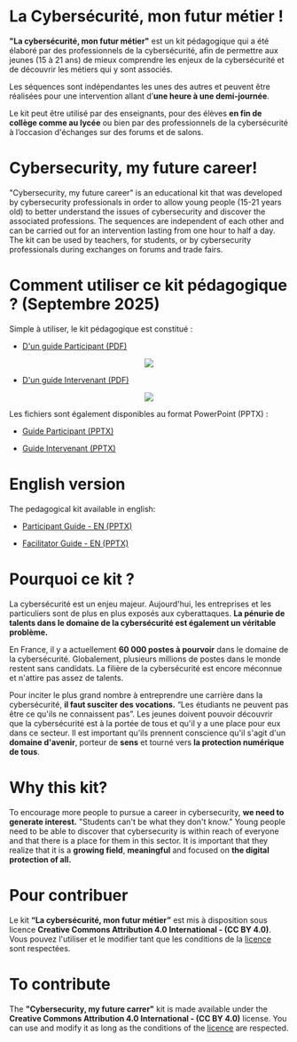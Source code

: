 # La Cybersécurité, mon futur métier ! 
__"La cybersécurité, mon futur métier"__ est un kit pédagogique qui a été élaboré par des professionnels de la cybersécurité, afin de permettre aux jeunes (15 à 21 ans) de mieux comprendre les enjeux de la cybersécurité et de découvrir les métiers qui y sont associés.

Les séquences sont indépendantes les unes des autres et peuvent être réalisées pour une intervention allant d’__une heure à une demi-journée__. 

Le kit peut être utilisé par des enseignants, pour des élèves __en fin de collège comme au lycée__ ou bien par des professionnels de la cybersécurité à l’occasion d'échanges sur des forums et de salons.

# Cybersecurity, my future career!
"Cybersecurity, my future career" is an educational kit that was developed by cybersecurity professionals in order to allow young people (15-21 years old) to better understand the issues of cybersecurity and discover the associated professions.
The sequences are independent of each other and can be carried out for an intervention lasting from one hour to half a day.
The kit can be used by teachers, for students, or by cybersecurity professionals during exchanges on forums and trade fairs.

# Comment utiliser ce kit pédagogique ? (Septembre 2025)

Simple à utiliser, le kit pédagogique est constitué :
- [D'un guide Participant (PDF)](https://github.com/microsoft/Cybersecurity-jobs-skills-workshop/raw/main/doc/kit/FR/PDF/KIT_CYBER_PARTICIPANT_v3.pdf) 

<p align="center">
  <img src="doc/images/FR/Overview_Participant.png">
</p>

- [D'un guide Intervenant (PDF)](https://github.com/microsoft/Cybersecurity-jobs-skills-workshop/raw/main/doc/kit/FR/PDF/KIT_CYBER_INTERVENANT_v3.pdf) 
<p align="center">
  <img src="doc/images/FR/Overview_Intervenant.png">
</p>

Les fichiers sont également disponibles au format PowerPoint (PPTX) :
- [Guide Participant (PPTX)](https://github.com/microsoft/Cybersecurity-jobs-skills-workshop/raw/main/doc/kit/FR/PPTX/GUIDE_CYBER_PARTICIPANT_v3.pptx)

- [Guide Intervenant (PPTX)](https://github.com/microsoft/Cybersecurity-jobs-skills-workshop/raw/main/doc/kit/FR/PPTX/GUIDE_CYBER_INTERVENANT_v3a.pptx)

# English version

The pedagogical kit available in english:
- [Participant Guide - EN (PPTX)](https://github.com/microsoft/Cybersecurity-jobs-skills-workshop/raw/main/doc/kit/EN/PPTX/GUIDE_CYBER_PARTICIPANT_EN_v3.pptx)

- [Facilitator Guide - EN (PPTX)](https://github.com/microsoft/Cybersecurity-jobs-skills-workshop/raw/main/doc/kit/EN/PPTX/GUIDE_CYBER_FACILITATOR_EN_v3.pptx)

# Pourquoi ce kit ?

La cybersécurité est un enjeu majeur. Aujourd'hui, les entreprises et les particuliers sont de plus en plus exposés aux cyberattaques. __La pénurie de talents dans le domaine de la cybersécurité est également un véritable problème.__ 

En France, il y a actuellement __60 000 postes à pourvoir__ dans le domaine de la cybersécurité. Globalement, plusieurs millions de postes dans le monde restent sans candidats. La filière de la cybersécurité est encore méconnue et n'attire pas assez de talents. 

Pour inciter le plus grand nombre à entreprendre une carrière dans la cybersécurité, __il faut susciter des vocations.__ “Les étudiants ne peuvent pas être ce qu'ils ne connaissent pas”. Les jeunes doivent pouvoir découvrir que la cybersécurité est à la portée de tous et qu'il y a une place pour eux dans ce secteur. Il est important qu’ils prennent conscience qu'il s'agit d'un __domaine d'avenir__, porteur de __sens__ et tourné vers __la protection numérique de tous__.

# Why this kit?
To encourage more people to pursue a career in cybersecurity, __we need to generate interest.__ "Students can't be what they don't know." Young people need to be able to discover that cybersecurity is within reach of everyone and that there is a place for them in this sector. It is important that they realize that it is a __growing field__, __meaningful__ and focused on __the digital protection of all.__


# Pour contribuer

Le kit __“La cybersécurité, mon futur métier”__ est mis à disposition sous licence __Creative Commons Attribution 4.0 International - (CC BY 4.0)__. Vous pouvez l'utiliser et le modifier tant que les conditions de la [licence](LICENSE) sont respectées.

# To contribute
The __"Cybersecurity, my future carrer"__ kit is made available under the __Creative Commons Attribution 4.0 International - (CC BY 4.0)__ license. You can use and modify it as long as the conditions of the [licence](LICENSE) are respected.